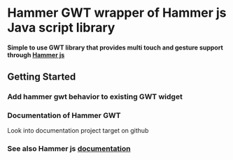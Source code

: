 # Hammer GWT wrapper of Hammer js Java script library

#### Simple to use GWT library that provides multi touch and gesture support through [Hammer js](http://eightmedia.github.io/hammer.js/)


## Getting Started

### Add hammer gwt behavior to existing GWT widget

####

### Documentation of Hammer GWT

Look into documentation project target on github

### See also Hammer js [documentation](https://github.com/EightMedia/hammer.js/wiki)


